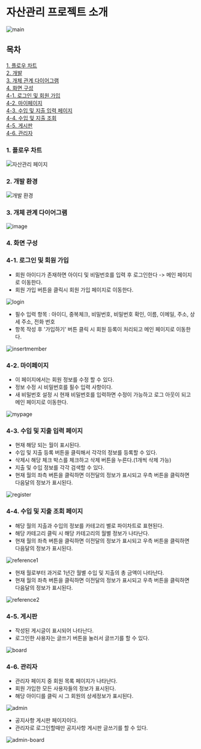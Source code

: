 # 자산관리 프로젝트 소개
![main](https://user-images.githubusercontent.com/66577309/83989759-698e5680-a982-11ea-92f7-6ef4b41f5666.PNG)

## 목차
[1. 플로우 차트](#1-플로우-차트)<br>
[2. 개발 ](#2-개발-환경)<br>
[3. 개체 관계 다이어그램](#3-개체-관계-다이어그램)<br>
[4. 화면 구성](#4-화면-구성)<br>
[4-1. 로그인 및 회원 가입](#4-1-로그인-및-회원-가입)<br>
[4-2. 마이페이지](#4-2-마이페이지)<br>
[4-3. 수입 및 지출 입력 페이지](#4-3-수입-및-지출-입력-페이지)<br>
[4-4. 수입 및 지출 조회 ](#4-4-수입-및-지출-조회-페이지)<br>
[4-5. 게시판](#4-5-게시판)<br>
[4-6. 관리자](#4-6-관리자)

### 1. 플로우 차트
![자산관리 페이지](https://user-images.githubusercontent.com/66577309/84332987-676a0900-abc9-11ea-826c-4841c13080a4.JPG)

### 2. 개발 환경
![개발 환경](https://user-images.githubusercontent.com/66577309/84333399-9e8cea00-abca-11ea-85f9-a0ff73b01e36.JPG)

### 3. 개체 관계 다이어그램
![image](https://user-images.githubusercontent.com/66577309/84334124-8c13b000-abcc-11ea-8fc9-8a4674df2eba.png)

### 4. 화면 구성
### 4-1. 로그인 및 회원 가입
* 회원 아이디가 존재하면 아이디 및 비밀번호를 입력 후 로그인한다 -> 메인 페이지로 이동한다.
* 회원 가입 버튼을 클릭시 회원 가입 페이지로 이동한다.

![login](https://user-images.githubusercontent.com/66577309/83991951-7a8e9600-a989-11ea-84e4-ae8bfc304167.JPG)

* 필수 입력 항목 : 아이디, 중복체크, 비밀번호, 비밀번호 확인, 이름, 이메일, 주소, 상세 주소, 전화 번호
* 항목 작성 후 '가입하기' 버튼 클릭 시 회원 등록이 처리되고 메인 페이지로 이동한다.

![insertmember](https://user-images.githubusercontent.com/66577309/83991954-7d898680-a989-11ea-9dee-f847ab0c577f.JPG)

### 4-2. 마이페이지
* 이 페이지에서는 회원 정보를 수정 할 수 있다.
* 정보 수정 시 비밀번호를 필수 입력 사항이다.
* 새 비밀번호 설정 시 현재 비밀번호를 입력하면 수정이 가능하고 로그 아웃이 되고 메인 페이지로 이동한다.

![mypage](https://user-images.githubusercontent.com/66577309/83991779-dd336200-a988-11ea-9e0f-4b3bb45e5e76.JPG)

### 4-3. 수입 및 지출 입력 페이지
* 현재 해당 되는 월이 표시된다.
* 수입 및 지출 등록 버튼을 클릭해서 각각의 정보를 등록할 수 있다.
* 삭제시 해당 체크 박스를 체크하고 삭제 버튼을 누른다.(1개씩 삭제 가능)
* 지출 및 수입 정보를 각각 검색할 수 있다.
* 현재 월의 좌측 버튼을 클릭하면 이전달의 정보가 표시되고 우측 버튼을 클릭하면 다음달의 정보가 표시된다.

![register](https://user-images.githubusercontent.com/66577309/83991783-df95bc00-a988-11ea-958f-a2485d1e9d4e.JPG)

### 4-4. 수입 및 지출 조회 페이지

* 해당 월의 지출과 수입의 정보를 카테고리 별로 파이차트로 표현된다.
* 해당 카테고리 클릭 시 해당 카테고리의 월별 정보가 나타난다.
* 현재 월의 좌측 버튼을 클릭하면 이전달의 정보가 표시되고 우측 버튼을 클릭하면 다음달의 정보가 표시된다.

![reference1](https://user-images.githubusercontent.com/66577309/83991786-e15f7f80-a988-11ea-9b32-33c29d40ed60.JPG)

* 현재 월로부터 과거로 1년간 월별 수입 및 지출의 총 금액이 나타난다.
* 현재 월의 좌측 버튼을 클릭하면 이전달의 정보가 표시되고 우측 버튼을 클릭하면 다음달의 정보가 표시된다.

![reference2](https://user-images.githubusercontent.com/66577309/83991788-e3294300-a988-11ea-8323-61b5aa344d63.JPG)

### 4-5. 게시판

* 작성된 게시글이 표시되어 나타난다.
* 로그인한 사용자는 글쓰기 버튼을 눌러서 글쓰기를 할 수 있다.

![board](https://user-images.githubusercontent.com/66577309/83991790-e45a7000-a988-11ea-9ee8-4eb215f52b34.JPG)

### 4-6. 관리자

* 관리자 페이지 중 회원 목록 페이지가 나타난다.
* 회원 가입한 모든 사용자들의 정보가 표시된다.
* 해당 아이디를 클릭 시 그 회원의 상세정보가 표시된다.

![admin](https://user-images.githubusercontent.com/66577309/83991795-e58b9d00-a988-11ea-9602-5c19c1e5cad1.JPG)

* 공지사항 게시판 페이지이다.
* 관리자로 로그인할때만 공지사항 게시판 글쓰기를 할 수 있다.

![admin-board](https://user-images.githubusercontent.com/66577309/83991798-e6bcca00-a988-11ea-9a2b-c3de31b4bcb5.JPG)

